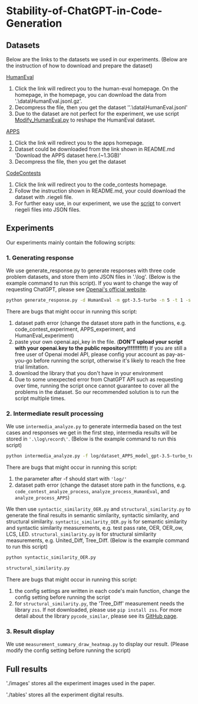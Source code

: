 # Stability-of-ChatGPT-in-Code-Generation

## Datasets
Below are the links to the datasets we used in our experiments. (Below are the instruction of how to download and prepare the dataset)

[HumanEval](https://github.com/openai/human-eval) 

1. Click the link will redirect you to the human-eval homepage. On the homepage, in the homepage, you can download the data from '.\data\HumanEval.jsonl.gz'.
2. Decompress the file, then you get the dataset ''.\data\HumanEval.jsonl'
3. Due to the dataset are not perfect for the experiment, we use script [Modify_HumanEval.py](https://github.com/CodeHero0/Stability-of-ChatGPT-in-Code-Generation/blob/main/Modify_HumanEval.py) to reshape the HumanEval dataset.

[APPS](https://github.com/hendrycks/apps)
1. Click the link will redirect you to the apps homepage.
2. Dataset could be downloaded from the link shown in README.md 'Download the APPS dataset here.(~1.3GB)'
3. Decompress the file, then you get the dataset


[CodeContests](https://github.com/deepmind/code_contests) 
1. Click the link will redirect you to the code_contests homepage.
2. Follow the instruction shown in README.md, your could download the dataset with .riegeli file.
3. For further easy use, in our experiment, we use the [script](https://github.com/deepmind/code_contests/pull/21) to convert riegeli files into JSON files.


## Experiments
Our experiments mainly contain the following scripts:

### 1. Generating response

We use generate_response.py to generate responses with three code problem datasets, and store them into JSON files in '.\log\'. (Below is the example command to run this script). If you want to change the way of requesting ChatGPT, please see [Openai's official website](https://platform.openai.com/docs/api-reference/chat).


```sh
python generate_response.py -d HumanEval -m gpt-3.5-turbo -n 5 -t 1 -s 0 
```

There are bugs that might occur in running this script:
1. dataset path error (change the dataset store path in the functions, e.g. code_contest_experiment, APPS_experiment, and HumanEval_experiment)
2. paste your own openai.api_key in the file. (**DON'T upload your script with your openai.key to the public repository!!!!!!!!!!!**) If you are still a free user of Openai model API, please config your account as pay-as-you-go before running the script, otherwise it's likely to reach the free trial limitation.
3. download the library that you don't have in your environment
4. Due to some unexpected error from ChatGPT API such as requesting over time, running the script once cannot guarantee to cover all the problems in the dataset. So our recommended solution is to run the script multiple times.


### 2. Intermediate result processing

We use `intermedia_analyze.py` to generate intermedia based on the test cases and responses we get in the first step, intermedia results will be stored in `'.\log\record\'`. (Below is the example command to run this script)

```sh
python intermedia_analyze.py -f log/dataset_APPS_model_gpt-3.5-turbo_topn_5_temperature_0.0.log_0
```
There are bugs that might occur in running this script:
1. the parameter after -f should start with `'log/'`
2. dataset path error (change the dataset store path in the functions, e.g. `code_contest_analyze_process`, `analyze_process_HumanEval`, and `analyze_process_APPS`)


We then use `syntactic_similarity_OER.py` and `structural_similarity.py` to generate the final results in semantic similarity, syntactic similarity, and structural similarity. `syntactic_similarity_OER.py` is for semantic similarity and syntactic similarity measurements, e.g. test pass rate, OER, OER_ow, LCS, LED. `structural_similarity.py` is for structural similarity measurements, e.g. United_Diff, Tree_Diff. (Below is the example command to run this script)
```sh
python syntactic_similarity_OER.py
```
```sh
structural_similarity.py
```
There are bugs that might occur in running this script:
1. the config settings are written in each code's main function, change the config setting before running the script
2. for `structural_similarity.py`, the 'Tree_Diff' measurement needs the library `zss`. If not downloaded, please use `pip install zss`. For more detail about the library `pycode_similar`, please see its [GitHub page](https://github.com/fyrestone/pycode_similar).


### 3. Result display

We use `measurement_summary_draw_heatmap.py` to display our result. (Please modify the config setting before running the script)

## Full results

'./images' stores all the experiment images used in the paper.

'./tables' stores all the experiment digital results.
